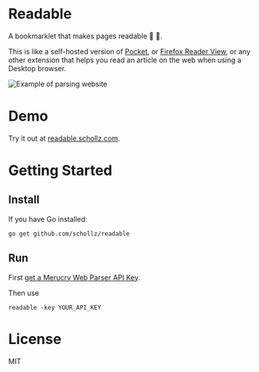 # Readable 

A bookmarklet that makes pages readable :link: :book:.

This is like a self-hosted version of [Pocket](https://getpocket.com/), or [Firefox Reader View](https://support.mozilla.org/en-US/kb/firefox-reader-view-clutter-free-web-pages), or any other extension that helps you read an article on the web when using a Desktop browser.

![Example of parsing website](http://i.imgur.com/k5ArA0A.gif)

Demo
=====

Try it out at [readable.schollz.com](https://readable.schollz.com). 



Getting Started
===============

## Install

If you have Go installed:

```
go get github.com/schollz/readable
```

## Run

First [get a Merucry Web Parser API Key](https://mercury.postlight.com/web-parser/).

Then use

```shell
readable -key YOUR_API_KEY
```

License
=======

MIT